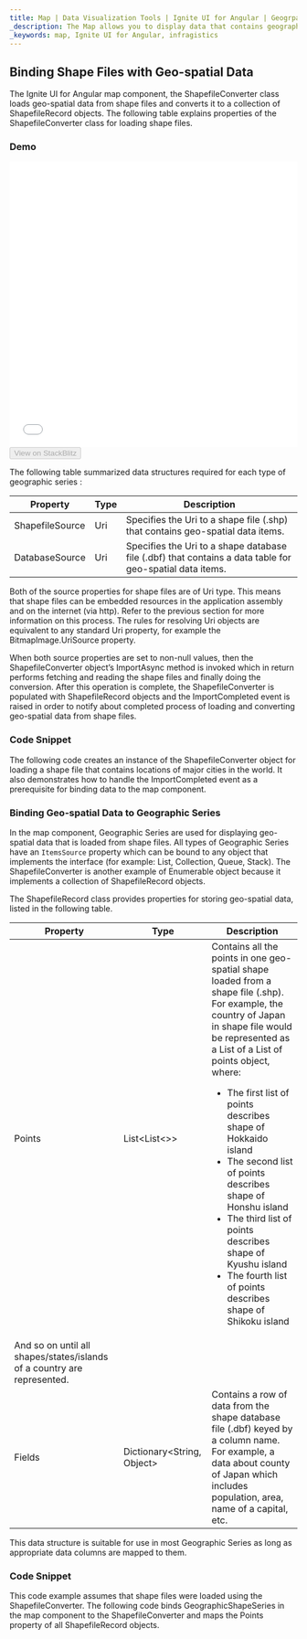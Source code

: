 ```yaml
---
title: Map | Data Visualization Tools | Ignite UI for Angular | Geogrpahich Data Models | Infragistics
_description: The Map allows you to display data that contains geographic locations from view models or geo-spatial data loaded from shape files on geographic imagery maps.View the demo, dependencies, usage and toolbar for more information. 
_keywords: map, Ignite UI for Angular, infragistics
---
```


## Binding Shape Files with Geo-spatial Data

The Ignite UI for Angular map component, the ShapefileConverter class loads geo-spatial data from shape files and converts it to a collection of ShapefileRecord objects.
The following table explains properties of the ShapefileConverter class for loading shape files.

### Demo

<div class="sample-container" style="height: 500px">
    <iframe id="map-binding-shape-files-with-geospatial-data-iframe" src='{environment:demosBaseUrl}/maps/map-binding-shape-files-with-geospatial-data' width="100%" height="100%" seamless frameBorder="0" onload="onSampleIframeContentLoaded(this);"></iframe>
</div>
<div>
    <button data-localize="stackblitz" disabled class="stackblitz-btn"   data-iframe-id="map-binding-shape-files-with-geospatial-data-iframe" data-demos-base-url="{environment:demosBaseUrl}">View on StackBlitz
    </button>
</div>

<div class="divider--half"></div>

The following table summarized data structures required for each type of geographic series :

| Property        | Type | Description                                                                                              |
| --------------- | ---- | -------------------------------------------------------------------------------------------------------- |
| ShapefileSource | Uri  | Specifies the Uri to a shape file (.shp) that contains geo-spatial data items.                           |
| DatabaseSource  | Uri  | Specifies the Uri to a shape database file (.dbf) that contains a data table for geo-spatial data items. |

Both of the source properties for shape files are of Uri type. This means that shape files can be embedded resources in the application assembly and on the internet (via http). Refer to the previous section for more information on this process. The rules for resolving Uri objects are equivalent to any standard Uri property, for example the BitmapImage.UriSource property.

When both source properties are set to non-null values, then the ShapefileConverter object’s ImportAsync method is invoked which in return performs fetching and reading the shape files and finally doing the conversion. After this operation is complete, the ShapefileConverter is populated with ShapefileRecord objects and the ImportCompleted event is raised in order to notify about completed process of loading and converting geo-spatial data from shape files.

### Code Snippet

The following code creates an instance of the ShapefileConverter object for loading a shape file that contains locations of major cities in the world. It also demonstrates how to handle the ImportCompleted event as a prerequisite for binding data to the map component.

### Binding Geo-spatial Data to Geographic Series

In the map component, Geographic Series are used for displaying geo-spatial data that is loaded from shape files. All types of Geographic Series have an `ItemsSource` property which can be bound to any object that implements the interface (for example: List, Collection, Queue, Stack). The ShapefileConverter is another example of Enumerable object because it implements a collection of ShapefileRecord objects.

The ShapefileRecord class provides properties for storing geo-spatial data, listed in the following table.

| Property                                                                          | Type                          | Description                                                                                                                                                                                                                                                                                                                                                                                                                                                                     |
| --------------------------------------------------------------------------------- | ----------------------------- | ------------------------------------------------------------------------------------------------------------------------------------------------------------------------------------------------------------------------------------------------------------------------------------------------------------------------------------------------------------------------------------------------------------------------------------------------------------------------------- |
| Points                                                                            | List&lt;List&lt;>>            | Contains all the points in one geo-spatial shape loaded from a shape file (.shp). For example, the country of Japan in shape file would be represented as a List of a List of points object, where:<ul><li>The first list of points describes shape of Hokkaido island</li><li>The second list of points describes shape of Honshu island</li><li>The third list of points describes shape of Kyushu island</li><li>The fourth list of points describes shape of Shikoku island |
| And so on until all shapes/states/islands of a country are represented.</li></ul> |                               |                                                                                                                                                                                                                                                                                                                                                                                                                                                                                 |
| Fields                                                                            | Dictionary&lt;String, Object> | Contains a row of data from the shape database file (.dbf) keyed by a column name. For example, a data about county of Japan which includes population, area, name of a capital, etc.                                                                                                                                                                                                                                                                                           |

This data structure is suitable for use in most Geographic Series as long as appropriate data columns are mapped to them.

### Code Snippet

This code example assumes that shape files were loaded using the ShapefileConverter.
The following code binds GeographicShapeSeries in the map component to the ShapefileConverter and maps the Points property of all ShapefileRecord objects.
